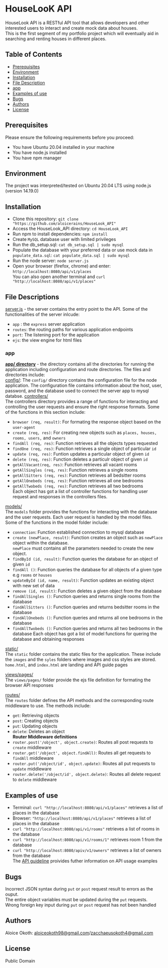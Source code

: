 # HouseLooK API    
HouseLook API is a RESTful API tool that allows developers and other interested users to interact and create mock data about houses.    
This is the first segment of my portfolio project which will eventually aid in searching and renting houses in different places. 

## Table of Contents
* [Prerequisites](#prere)
* [Environment](#env)
* [Installation](#install)
* [File Description](#fd)
* [app](#app)
* [Examples of use](#examples)
* [Bugs](#bugs)
* [Authors](#auth)
* [License](#license)

<a name="prere"></a>
## Prerequisites    
Please ensure the following requirements before you proceed:    
* You have Ubuntu 20.04 installed in your machine
* You have node.js installed
* You have npm manager

<a name="env"></a>
## Environment
The project was interpreted/tested on Ubuntu 20.04 LTS using node.js (version 14.19.0)    

<a name="install"></a>
## Installation    
* Clone this repository: `git clone "https://github.com/aloicerains/HouseLook_API"`
* Access the HouseLook_API directory: `cd HouseLook_API`
* Run npm to install dependencies: `npm install`
* Create `MySQL` database user with limited privileges
* Run the db_setup.sql: `cat db_setup.sql | sudo mysql`  
* Populate the database with your preferred data or use mock data in `populate_data.sql`: `cat populate_data.sql | sudo mysql`  
* Run the node server: `node server.js`
* Open your browser (firefox, chrome) and enter: `http://localhost:8080/api/v1/places`   
You can also open another terminal and `curl "http://localhost:8080/api/v1/places"`   

<a name="fd"></a>
## File Descriptions
[server.js](https://github.com/aloicerains/HouseLook_API/blob/master/server.js) - the server contains the entry point to the API. Some of the functionalities of the server inlcude:   
* `app` : the `express` server application
* `routes`: the routing paths for various application endpoints
* `port`: The listening port for the application
* `ejs`: the view engine for html files

<a name="app"></a>
### app
[**app/ directory**](https://github.com/aloicerains/HouseLook_API/tree/master/app) - the directory contains all the directories for running the application including configuration and route directories. The files and directories include:  
[config/](https://github.com/aloicerains/HouseLook_API/tree/master/app/config):
The `config/` directory contains the configuration file for the node application. The configuration file contains information about the host, user, password, and the database used to connect the server app to mysql databse.
[controllers/](https://github.com/aloicerains/HouseLook_API/tree/master/app/controllers)    
The controllers directory provides a range of functions for interacting and controlling the user requests and ensure the right response formats. Some of the functions in this section include:
* `browser (req, result)`: For formating the response object based on the `user-agent`
* `create (req, res)`: For creating new objects such as `places, houses, rooms, users,` and `owners`
* `findAll (req, res)`: Function retrieves all the objects types requested
* `findOne (req, res)`: Function retrieves a single object of particular `id`
* `update (req, res)`: Funtion updates a particular object of given `id`
* `delete (req, res)`: Function deletes a particulr object of given `id`
* `getAllVacant(req, res)`: Function retrieves all vacant rooms
* `getAllSingles (req, res)`: Function retrieves a single rooms
* `getAllSitters (req, res)`: Function retrieves all bedsitter rooms
* `getAllOnebeds (req, res)`: Function retrieves all one bedrooms 
* `getAllTwobeds (req, res)`: Function retrieves all two bedrooms    
Each object has got a list of controller functions for handling user request and responses in the controllers files.

[models/](https://github.com/aloicerains/HouseLook_API/tree/master/app/models)     
The `models` folder provides the functions for interacting with the database and the user requests. Each user request is handled by the model files. Some of the functions in the model folder include:
* `connection`: Function established connection to mysql database
* `create (newPlace, result)`: Function creates an object such as  `newPlace` object within the database.   
`newPlace` must contains all the parameters needed to create the new object.
* `findById (id, result)`: Function queries the database for an object of given `id`
* `findAll ()`: Function queries the database for all objects of a given type e.g `rooms` or `houses`
* `updateById (id, name, result)`: Function updates an existing object with new set of data
* `remove (id, result)`: Function deletes a given object from the database
* `findAllSingles ()`: Function queries and returns single rooms from the database
* `findAllSitters ()`: Function queries and returns bedsitter rooms in the database
* `findAllOnebeds ()`: Function queries and returns all one bedrooms in the database
* `findAllTwobeds ()`: Function queries and returns all two bedrooms in the database
Each object has got a list of model functions for quering the database and obtaining responses    

[static/](https://github.com/aloicerains/HouseLook_API/tree/master/static)    
The `static` folder contains the static files for the application. These include the `images` and the `syles` folders where images and css styles are stored.    
`home.html`, and `index.html` are landing and API guide pages

[views/pages/](https://github.com/aloicerains/HouseLook_API/tree/master/views/pages)    
The `views/pages/` folder provide the ejs file definition for formating the browser API responses    

[routes/](https://github.com/aloicerains/HouseLook_API/tree/master/app/routes)    
The `routes` folder defines the API methods and the corresponding route middleware to use. The methods include:   
* `get`: Retrieving objects
* `post`: Creating objects
* `put`: Updating objects
* `delete`: Deletes an object  
**Router Middleware definitions**   
* `router.post('/object', object.create)`: Routes all post requests to `create` middleware
* `router.get('/object', object.findAll)`: Routes all get requests to `findAll` middleware
* `router.put('/object/id', object.update)`: Routes all put requests to `update` middleware
* `router.delete('/object/id', object.delete)`: Routes all delete request to `delete` middleware

<a name="examples"></a>
## Examples of use
* Terminal: `curl "http://localhost:8080/api/v1/places"` retrieves a list of places in the database
* Browser: `"http://localhost:8080/api/v1/places"` retrieves a list of places in the database
* `curl "http://localhost:8080/api/v1/rooms"` retrieves a list of rooms in the database
* `curl "http://localhost:8080/api/v1/rooms/1"` retrieves room 1 from the database
* `curl "http://localhost:8080/apiv/v1/owners"` retrieves a list of owners from the database    
The [API guideline](https://web-02.onezacchaeus.tech/api/v1/) proivides futher information on API usage examples

<a name="bugs"></a>
## Bugs
Incorrect JSON syntax during `put` or `post` request result to errors as the ouput.  
The entire object variables must be updated during the `put` requests.    
Wrong foreign key input during `put` or `post` request has not been handled

<a name="auth"></a>
## Authors
Aloice Okoth: aloiceokoth98@gmail.com/zacchaeusokoth4@gmail.com

<a name="license"></a>
## License
Public Domain
